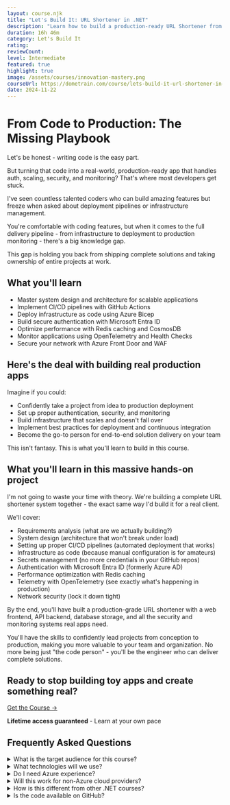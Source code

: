 ```yaml
---
layout: course.njk
title: "Let's Build It: URL Shortener in .NET"
description: "Learn how to build a production-ready URL Shortener from conception to deployment."
duration: 16h 46m
category: Let's Build It
rating: 
reviewCount: 
level: Intermediate
featured: true
highlight: true
image: /assets/courses/innovation-mastery.png
courseUrl: https://dometrain.com/course/lets-build-it-url-shortener-in-dotnet/?ref=gui-ferreira&affcode=1115529_k5a22dj8
date: 2024-11-22
---
```


# From Code to Production: The Missing Playbook

Let's be honest - writing code is the easy part.

But turning that code into a real-world, production-ready app that handles auth, scaling, security, and monitoring? That's where most developers get stuck.

I've seen countless talented coders who can build amazing features but freeze when asked about deployment pipelines or infrastructure management.

You're comfortable with coding features, but when it comes to the full delivery pipeline - from infrastructure to deployment to production monitoring - there's a big knowledge gap.

This gap is holding you back from shipping complete solutions and taking ownership of entire projects at work.

## What you'll learn

- Master system design and architecture for scalable applications
- Implement CI/CD pipelines with GitHub Actions
- Deploy infrastructure as code using Azure Bicep
- Build secure authentication with Microsoft Entra ID
- Optimize performance with Redis caching and CosmosDB
- Monitor applications using OpenTelemetry and Health Checks
- Secure your network with Azure Front Door and WAF

## Here's the deal with building real production apps

Imagine if you could:

- Confidently take a project from idea to production deployment
- Set up proper authentication, security, and monitoring
- Build infrastructure that scales and doesn't fall over
- Implement best practices for deployment and continuous integration
- Become the go-to person for end-to-end solution delivery on your team

This isn't fantasy. This is what you'll learn to build in this course.

## What you'll learn in this massive hands-on project

I'm not going to waste your time with theory. We're building a complete URL shortener system together - the exact same way I'd build it for a real client.

We'll cover:

- Requirements analysis (what are we actually building?)
- System design (architecture that won't break under load)
- Setting up proper CI/CD pipelines (automated deployment that works)
- Infrastructure as code (because manual configuration is for amateurs)
- Secrets management (no more credentials in your GitHub repos)
- Authentication with Microsoft Entra ID (formerly Azure AD)
- Performance optimization with Redis caching
- Telemetry with OpenTelemetry (see exactly what's happening in production)
- Network security (lock it down tight)

By the end, you'll have built a production-grade URL shortener with a web frontend, API backend, database storage, and all the security and monitoring systems real apps need.

You'll have the skills to confidently lead projects from conception to production, making you more valuable to your team and organization. No more being just "the code person" - you'll be the engineer who can deliver complete solutions.

## Ready to stop building toy apps and create something real?

<div class="flex flex-row justify-center mt-10"><a class="bg-primary hover:bg-secondary text-white font-bold mx-4 py-2 px-4" href="https://dometrain.com/course/lets-build-it-url-shortener-in-dotnet/?ref=gui-ferreira&affcode=1115529_k5a22dj8">Get the Course →</a></div>

<div class="mt-5 text-center">
<p><strong>Lifetime access guaranteed</strong> - Learn at your own pace</p>
</div>

## Frequently Asked Questions

<div class="space-y-4">
<details class="bg-gray-50 dark:bg-gray-900 rounded-2xl px-8 transition-colors">
<summary class="flex flex-1 items-center justify-between py-6 text-left font-medium text-gray-900 dark:text-white hover:no-underline transition-colors">
What is the target audience for this course?
</summary>
<div class="pb-6 text-gray-600 dark:text-gray-300">
This course is perfect for .NET developers who want to learn how to build and deploy production-ready applications. It's ideal for developers who are comfortable with coding but want to master the full deployment pipeline.
</div>
</details>

<details class="bg-gray-50 dark:bg-gray-900 rounded-2xl px-8 transition-colors">
<summary class="flex flex-1 items-center justify-between py-6 text-left font-medium text-gray-900 dark:text-white hover:no-underline transition-colors">
What technologies will we use?
</summary>
<div class="pb-6 text-gray-600 dark:text-gray-300">
We'll use modern .NET technologies including ASP.NET Core, Azure services (Front Door, CosmosDB, Redis), GitHub Actions for CI/CD, and Azure Bicep for infrastructure as code. Everything is chosen to reflect real-world production requirements.
</div>
</details>

<details class="bg-gray-50 dark:bg-gray-900 rounded-2xl px-8 transition-colors">
<summary class="flex flex-1 items-center justify-between py-6 text-left font-medium text-gray-900 dark:text-white hover:no-underline transition-colors">
Do I need Azure experience?
</summary>
<div class="pb-6 text-gray-600 dark:text-gray-300">
No prior Azure experience is required. We'll cover everything from basics to advanced topics. However, you will need an Azure subscription (free tier is fine) to follow along with the deployments.
</div>
</details>

<details class="bg-gray-50 dark:bg-gray-900 rounded-2xl px-8 transition-colors">
<summary class="flex flex-1 items-center justify-between py-6 text-left font-medium text-gray-900 dark:text-white hover:no-underline transition-colors">
Will this work for non-Azure cloud providers?
</summary>
<div class="pb-6 text-gray-600 dark:text-gray-300">
While we use Azure in the course, the principles and patterns we teach are applicable to any cloud provider. You'll learn universal concepts about scalability, security, and monitoring.
</div>
</details>

<details class="bg-gray-50 dark:bg-gray-900 rounded-2xl px-8 transition-colors">
<summary class="flex flex-1 items-center justify-between py-6 text-left font-medium text-gray-900 dark:text-white hover:no-underline transition-colors">
How is this different from other .NET courses?
</summary>
<div class="pb-6 text-gray-600 dark:text-gray-300">
Most courses focus only on coding. This course covers the entire software lifecycle - from initial coding to production deployment, including security, monitoring, and maintenance.
</div>
</details>

<details class="bg-gray-50 dark:bg-gray-900 rounded-2xl px-8 transition-colors">
<summary class="flex flex-1 items-center justify-between py-6 text-left font-medium text-gray-900 dark:text-white hover:no-underline transition-colors">
Is the code available on GitHub?
</summary>
<div class="pb-6 text-gray-600 dark:text-gray-300">
Yes! You get access to the complete source code, including all infrastructure templates and deployment scripts. Perfect for reference as you build your own projects.
</div>
</details>
</div>